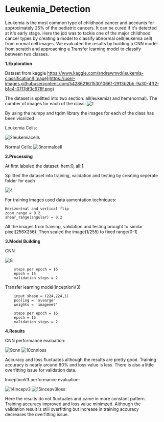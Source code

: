 # Leukemia_Detection
Leukemia is the most common type of childhood cancer and accounts for approximately 25% of the pediatric cancers. It can be cured if it's detected at it's early stage. Here the job was to tackle one of the major childhood cancer types by creating a model to classify abnormal cell(leukemia cell) from normal cell images. We evaluated the results by building a CNN model from scratch and approaching a Transfer learning model to classify between two classes.

**1.Exploration**

Dataset from kaggle https://www.kaggle.com/andrewmvd/leukemia-classification![image](https://user-images.githubusercontent.com/54286216/153010661-2913b2bb-9a30-4ff2-b1c4-07f7df3c978f.png)

The dataset is splitted into two section: all(leukemia) and hem(normal). The number of images for each of the class:
![1](https://user-images.githubusercontent.com/54286216/153012046-8bf77022-2d20-42c6-a648-a49856f867c8.JPG)

By using the numpy and tqdm library the images for each of the class has been visalized

Leukemia Cells:

![2leukemiacells](https://user-images.githubusercontent.com/54286216/153012664-c6931add-0ba5-44f0-8e0a-2aa972981ef0.JPG)


Normal Cells:
![3normalcell](https://user-images.githubusercontent.com/54286216/153012727-f67fbbe5-7791-4916-aba3-21c84129a5aa.JPG)


**2.Processing**

At first labeled the dataset: hem:0, all:1.

Splitted the dataset into training, validation and testing by creating seperate folder for each

![4](https://user-images.githubusercontent.com/54286216/153013313-39d43086-8bc6-4ef3-a476-c2da821d0140.JPG)

For training images used data aumentation techniques:
    
    Horizontnal and vertical flip
    zoom_range = 0.2
    shear_range(angular) = 0.2

All the images from training, validation and testing brought to similar pixel(256X256). Then scaled the image(1/255) to fixed range(0-1)


**3.Model Building**

CNN

![8](https://user-images.githubusercontent.com/54286216/153032622-45b0fbd4-87b2-4ace-b7b1-c3bf050caf8c.JPG)

        steps per epoch = 16
        epoch = 15
        validation steps = 2

Transfer learning model(InceptionV3)
        
        input shape = (224,224,3)
        pooling = 'avearge'
        weights = 'imagenet'
        
        steps per epoch = 16
        epoch = 15
        validation steps = 2


**4.Results**

CNN performance evaluation:

![9cnn](https://user-images.githubusercontent.com/54286216/153034361-31fe2b4a-92a0-4cd1-b960-d525668c1724.JPG)
![10cnnloss](https://user-images.githubusercontent.com/54286216/153034479-20bf4b9b-7aea-47cf-b8a6-f1dabb00c342.JPG)

Accuracy and loss fluctuates although the results are pretty good. Training accuracy is nearly around 80% and loss value is less. There is also a little overfitting issue for validation data.

InceptionV3 performance evaluation:

![14incepv3](https://user-images.githubusercontent.com/54286216/153035180-318f058a-aac3-48b4-8e74-c62cc92fd802.JPG)
![15incepv3loss](https://user-images.githubusercontent.com/54286216/153035202-1480545e-244a-40cf-8e0b-ae25ca9fb35f.JPG)


Here the results do not fluctuates and came in more constant pattern. Training accuracy improved and loss value minimzed. Although the validation result is still overfitting but increase in training accuracy decreases the overfitting issue.







